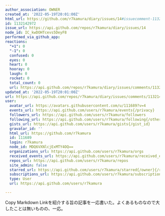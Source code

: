 ```yaml
---
author_association: OWNER
created_at: '2022-05-19T20:01:00Z'
html_url: https://github.com/r7kamura/diary/issues/14#issuecomment-1132142972
id: 1132142972
issue_url: https://api.github.com/repos/r7kamura/diary/issues/14
node_id: IC_kwDOHTcevs5DeyF8
performed_via_github_app: 
reactions:
  "+1": 0
  "-1": 0
  confused: 0
  eyes: 0
  heart: 0
  hooray: 0
  laugh: 0
  rocket: 0
  total_count: 0
  url: https://api.github.com/repos/r7kamura/diary/issues/comments/1132142972/reactions
updated_at: '2022-05-19T20:01:00Z'
url: https://api.github.com/repos/r7kamura/diary/issues/comments/1132142972
user:
  avatar_url: https://avatars.githubusercontent.com/u/111689?v=4
  events_url: https://api.github.com/users/r7kamura/events{/privacy}
  followers_url: https://api.github.com/users/r7kamura/followers
  following_url: https://api.github.com/users/r7kamura/following{/other_user}
  gists_url: https://api.github.com/users/r7kamura/gists{/gist_id}
  gravatar_id: ''
  html_url: https://github.com/r7kamura
  id: 111689
  login: r7kamura
  node_id: MDQ6VXNlcjExMTY4OQ==
  organizations_url: https://api.github.com/users/r7kamura/orgs
  received_events_url: https://api.github.com/users/r7kamura/received_events
  repos_url: https://api.github.com/users/r7kamura/repos
  site_admin: false
  starred_url: https://api.github.com/users/r7kamura/starred{/owner}{/repo}
  subscriptions_url: https://api.github.com/users/r7kamura/subscriptions
  type: User
  url: https://api.github.com/users/r7kamura

---
```

Copy Markdown Linkを紹介する旨の記事を一応書いた。よくあるものなので大したことは無いものの、一応。